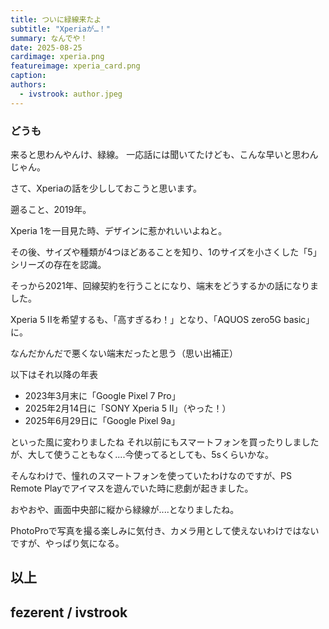 ```yaml
---
title: ついに緑線来たよ
subtitle: "Xperiaが…！"
summary: なんでや！
date: 2025-08-25
cardimage: xperia.png
featureimage: xperia_card.png
caption: 
authors:  
  - ivstrook: author.jpeg
---
```


### どうも
来ると思わんやんけ、緑線。
一応話には聞いてたけども、こんな早いと思わんじゃん。

さて、Xperiaの話を少ししておこうと思います。

遡ること、2019年。

Xperia 1を一目見た時、デザインに惹かれいいよねと。

その後、サイズや種類が4つほどあることを知り、1のサイズを小さくした「5」シリーズの存在を認識。

そっから2021年、回線契約を行うことになり、端末をどうするかの話になりました。

Xperia 5 IIを希望するも、「高すぎるわ！」となり、「AQUOS zero5G basic」に。

なんだかんだで悪くない端末だったと思う（思い出補正）

以下はそれ以降の年表
- 2023年3月末に「Google Pixel 7 Pro」
- 2025年2月14日に「SONY Xperia 5 II」（やった！）
- 2025年6月29日に「Google Pixel 9a」

といった風に変わりましたね
それ以前にもスマートフォンを買ったりしましたが、大して使うこともなく....今使ってるとしても、5sくらいかな。

そんなわけで、憧れのスマートフォンを使っていたわけなのですが、PS Remote Playでアイマスを遊んでいた時に悲劇が起きました。

おやおや、画面中央部に縦から緑線が....となりましたね。

PhotoProで写真を撮る楽しみに気付き、カメラ用として使えないわけではないですが、やっぱり気になる。

## 以上
## fezerent / ivstrook